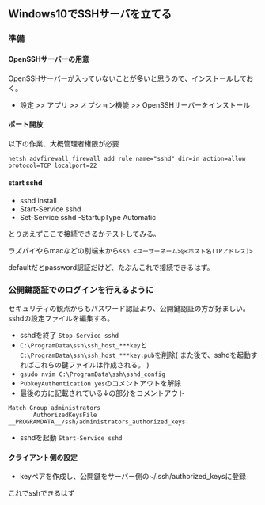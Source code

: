 ## Windows10でSSHサーバを立てる

### 準備
#### OpenSSHサーバーの用意
OpenSSHサーバーが入っていないことが多いと思うので、インストールしておく。

- 設定 >> アプリ >> オプション機能 >> OpenSSHサーバーをインストール

#### ポート開放
以下の作業、大概管理者権限が必要

`netsh advfirewall firewall add rule name="sshd" dir=in action=allow protocol=TCP localport=22`

#### start sshd

- sshd install
- Start-Service sshd
- Set-Service sshd -StartupType Automatic

とりあえずここで接続できるかテストしてみる。

ラズパイやらmacなどの別端末から`ssh <ユーザーネーム>@<ホスト名(IPアドレス)>`

defaultだとpassword認証だけど、たぶんこれで接続できるはず。

### 公開鍵認証でのログインを行えるように
セキュリティの観点からもパスワード認証より、公開鍵認証の方が好ましい。sshdの設定ファイルを編集する。
 
- sshdを終了 `Stop-Service sshd`
- `C:\ProgramData\ssh\ssh_host_***key`と`C:\ProgramData\ssh\ssh_host_***key.pub`を削除( また後で、sshdを起動すればこれらの鍵ファイルは作成される。 )
- `gsudo nvim C:\ProgramData\ssh\sshd_config`
- `PubkeyAuthentication yes`のコメントアウトを解除
- 最後の方に記載されている↓の部分をコメントアウト
```
Match Group administrators
       AuthorizedKeysFile __PROGRAMDATA__/ssh/administrators_authorized_keys
```
- sshdを起動 `Start-Service sshd`

#### クライアント側の設定
- keyペアを作成し、公開鍵をサーバー側の~/.ssh/authorized_keysに登録

これでsshできるはず




